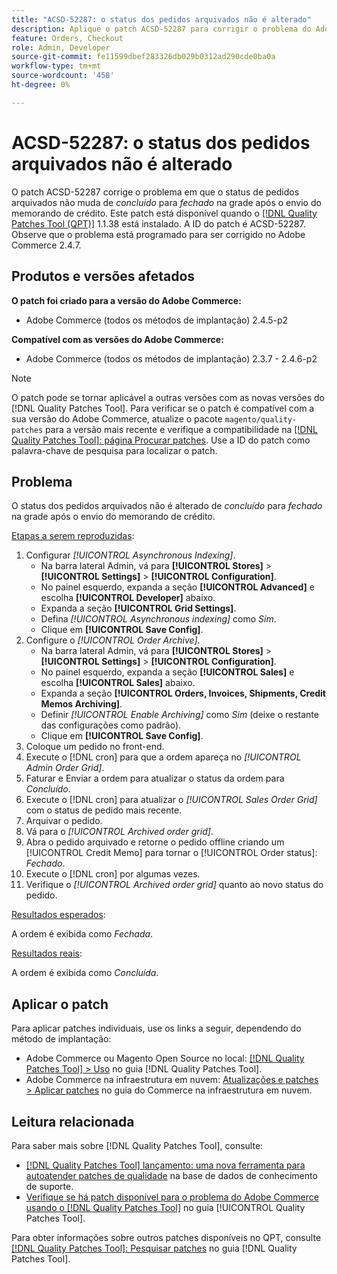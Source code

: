 ```yaml
---
title: "ACSD-52287: o status dos pedidos arquivados não é alterado"
description: Aplique o patch ACSD-52287 para corrigir o problema do Adobe Commerce em que o status dos pedidos arquivados não muda de *concluído* para *fechado* na grade após o envio do memorando de crédito.
feature: Orders, Checkout
role: Admin, Developer
source-git-commit: fe11599dbef283326db029b0312ad290cde0ba0a
workflow-type: tm+mt
source-wordcount: '458'
ht-degree: 0%

---
```


# ACSD-52287: o status dos pedidos arquivados não é alterado

O patch ACSD-52287 corrige o problema em que o status de pedidos arquivados não muda de *concluído* para *fechado* na grade após o envio do memorando de crédito. Este patch está disponível quando o [[!DNL Quality Patches Tool (QPT)]](https://experienceleague.adobe.com/en/docs/commerce-knowledge-base/kb/announcements/commerce-announcements/magento-quality-patches-released-new-tool-to-self-serve-quality-patches) 1.1.38 está instalado. A ID do patch é ACSD-52287. Observe que o problema está programado para ser corrigido no Adobe Commerce 2.4.7.

## Produtos e versões afetados

**O patch foi criado para a versão do Adobe Commerce:**

* Adobe Commerce (todos os métodos de implantação) 2.4.5-p2

**Compatível com as versões do Adobe Commerce:**

* Adobe Commerce (todos os métodos de implantação) 2.3.7 - 2.4.6-p2

>[!NOTE]
>
>O patch pode se tornar aplicável a outras versões com as novas versões do [!DNL Quality Patches Tool]. Para verificar se o patch é compatível com a sua versão do Adobe Commerce, atualize o pacote `magento/quality-patches` para a versão mais recente e verifique a compatibilidade na [[!DNL Quality Patches Tool]: página Procurar patches](https://experienceleague.adobe.com/tools/commerce-quality-patches/index.html). Use a ID do patch como palavra-chave de pesquisa para localizar o patch.

## Problema

O status dos pedidos arquivados não é alterado de *concluído* para *fechado* na grade após o envio do memorando de crédito.

<u>Etapas a serem reproduzidas</u>:

1. Configurar *[!UICONTROL Asynchronous Indexing]*.
   * Na barra lateral Admin, vá para **[!UICONTROL Stores]** > **[!UICONTROL Settings]** > **[!UICONTROL Configuration]**.
   * No painel esquerdo, expanda a seção **[!UICONTROL Advanced]** e escolha **[!UICONTROL Developer]** abaixo.
   * Expanda a seção **[!UICONTROL Grid Settings]**.
   * Defina *[!UICONTROL Asynchronous indexing]* como *Sim*.
   * Clique em **[!UICONTROL Save Config]**.
1. Configure o *[!UICONTROL Order Archive]*.
   * Na barra lateral Admin, vá para **[!UICONTROL Stores]** > **[!UICONTROL Settings]** > **[!UICONTROL Configuration]**.
   * No painel esquerdo, expanda a seção **[!UICONTROL Sales]** e escolha **[!UICONTROL Sales]** abaixo.
   * Expanda a seção **[!UICONTROL Orders, Invoices, Shipments, Credit Memos Archiving]**.
   * Definir *[!UICONTROL Enable Archiving]* como *Sim* (deixe o restante das configurações como padrão).
   * Clique em **[!UICONTROL Save Config]**.
1. Coloque um pedido no front-end.
1. Execute o [!DNL cron] para que a ordem apareça no *[!UICONTROL Admin Order Grid]*.
1. Faturar e Enviar a ordem para atualizar o status da ordem para *Concluído*.
1. Execute o [!DNL cron] para atualizar o *[!UICONTROL Sales Order Grid]* com o status de pedido mais recente.
1. Arquivar o pedido.
1. Vá para o *[!UICONTROL Archived order grid]*.
1. Abra o pedido arquivado e retorne o pedido offline criando um [!UICONTROL Credit Memo] para tornar o [!UICONTROL Order status]: *Fechado*.
1. Execute o [!DNL cron] por algumas vezes.
1. Verifique o *[!UICONTROL Archived order grid]* quanto ao novo status do pedido.

<u>Resultados esperados</u>:

A ordem é exibida como *Fechada*.

<u>Resultados reais</u>:

A ordem é exibida como *Concluída*.

## Aplicar o patch

Para aplicar patches individuais, use os links a seguir, dependendo do método de implantação:

* Adobe Commerce ou Magento Open Source no local: [[!DNL Quality Patches Tool] > Uso](/help/tools/quality-patches-tool/usage.md) no guia [!DNL Quality Patches Tool].
* Adobe Commerce na infraestrutura em nuvem: [Atualizações e patches > Aplicar patches](https://experienceleague.adobe.com/docs/commerce-cloud-service/user-guide/develop/upgrade/apply-patches.html) no guia do Commerce na infraestrutura em nuvem.

## Leitura relacionada

Para saber mais sobre [!DNL Quality Patches Tool], consulte:

* [[!DNL Quality Patches Tool] lançamento: uma nova ferramenta para autoatender patches de qualidade](https://experienceleague.adobe.com/en/docs/commerce-knowledge-base/kb/announcements/commerce-announcements/magento-quality-patches-released-new-tool-to-self-serve-quality-patches) na base de dados de conhecimento de suporte.
* [Verifique se há patch disponível para o problema do Adobe Commerce usando o  [!DNL Quality Patches Tool]](/help/tools/quality-patches-tool/patches-available-in-qpt/check-patch-for-magento-issue-with-magento-quality-patches.md) no guia [!UICONTROL Quality Patches Tool].


Para obter informações sobre outros patches disponíveis no QPT, consulte [[!DNL Quality Patches Tool]: Pesquisar patches](https://experienceleague.adobe.com/tools/commerce-quality-patches/index.html) no guia [!DNL Quality Patches Tool].
